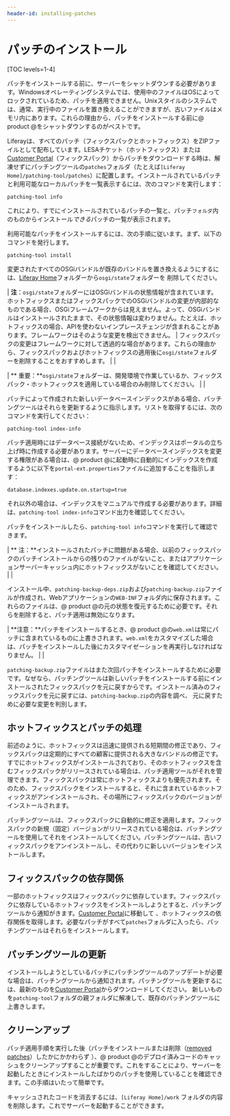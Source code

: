 ```yaml
---
header-id: installing-patches
---
```


# パッチのインストール

[TOC levels=1-4]

パッチをインストールする前に、サーバーをシャットダウンする必要があります。Windowsオペレーティングシステムでは、使用中のファイルはOSによってロックされているため、パッチを適用できません。Unixスタイルのシステムでは、通常、実行中のファイルを置き換えることができますが、古いファイルはメモリ内にあります。これらの理由から、パッチをインストールする前に@ product @をシャットダウンするのがベストです。



Liferayは、すべてのパッチ（フィックスパックとホットフィックス）をZIPファイルとして配布しています。LESAチケット（ホットフィックス）または[Customer Portal](https://web.liferay.com/group/customer)（フィックスパック）からパッチをダウンロードする時は、解凍せずにパッチングツールの`patches`フォルダ（たとえば`[Liferay Home]/patching-tool/patches`）に配置します。インストールされているパッチと利用可能なローカルパッチを一覧表示するには、次のコマンドを実行します：

    patching-tool info

これにより、すでにインストールされているパッチの一覧と、パッチ`フォルダ`内のものからインストール*できる*パッチの一覧が表示されます。



利用可能なパッチをインストールするには、次の手順に従います。まず、以下のコマンドを発行します。

    patching-tool install

変更されたすべてのOSGiバンドルが既存のバンドルを置き換えるようにするには、[Liferay Home](/discover/deployment/-/knowledge_base/7-1/installing-liferay-ja#liferay-home)フォルダーから`osgi/state`フォルダーを 削除してください。

| **注**：`osgi/state`フォルダーにはOSGiバンドルの状態情報が含まれています。ホットフィックスまたはフィックスパックでのOSGiバンドルの変更が内部的なものである場合、OSGiフレームワークからは見えません。よって、OSGiバンドルはインストールされたままで、その状態情報は変わりません。たとえば、ホットフィックスの場合、APIを使わないインプレースチェンジが含まれることがあります。フレームワークはそのような変更を検出できません。
| フィックスパックの変更はフレームワークに対して透過的な場合があります。これらの理由から、フィックスパックおよびホットフィックスの適用後に`osgi/state`フォルダーを削除することをおすすめします。
| 
| 

| ** 重要：**`osgi/state`フォルダーは、開発環境で作業しているか、フィックスパック・ホットフィックスを適用している場合のみ削除してください。
| 
| 

パッチによって作成された新しいデータベースインデックスがある場合、パッチングツールはそれらを更新するように指示します。リストを取得するには、次のコマンドを実行してください：


    patching-tool index-info

パッチ適用時にはデータベース接続がないため、インデックスはポータルの立ち上げ時に作成する必要があります。サーバーにデータベースインデックスを変更する権限がある場合は、@ product @に起動時に自動的にインデックスを作成するように以下を`portal-ext.properties`ファイルに追加することを指示します：

    database.indexes.update.on.startup=true

それ以外の場合は、インデックスをマニュアルで作成する必要があります。詳細は、`patching-tool index-info`コマンド出力を確認してください。



パッチをインストールしたら、`patching-tool info`コマンドを実行して確認できます。



| ** 注：**インストールされたパッチに問題がある場合、以前のフィックスパックのパッチインストールからの残りのファイルがないこと、またはアプリケーションサーバーキャッシュ内にホットフィックスがないことを確認してください。
| 
| 

インストール中、`patching-backup-deps.zip`および`patching-backup.zip`ファイルが作成され、Webアプリケーションの`WEB-INF`フォルダ内に保存されます。これらのファイルは、@ product @の元の状態を復元するために必要です。それらを削除すると、パッチ適用は無効になります。

| **注意：**パッチをインストールするとき、@ product @の`web.xml`は常にパッチに含まれているものに上書きされます。`web.xml`をカスタマイズした場合は、パッチをインストールした後にカスタマイゼーションを再実行しなければなりません。
| 
| 

`patching-backup.zip`ファイルはまた次回パッチをインストールするために必要です。なぜなら、パッチングツールは新しいパッチをインストールする前にインストールされたフィックスパックを元に戻すからです。インストール済みのフィックスパックを元に戻すには、`patching-backup.zip`の内容を調べ、 元に戻すために必要な変更を判別します。

## ホットフィックスとパッチの処理

前述のように、ホットフィックスは迅速に提供される短期間の修正であり、フィックスパックは定期的にすべての顧客に提供される大きなバンドルの修正です。すでにホットフィックスがインストールされており、そのホットフィックスを含むフィックスパックがリリースされている場合は、パッチ適用ツールがそれを管理できます。フィックスパックは常にホットフィックスよりも優先されます。そのため、フィックスパックをインストールすると、それに含まれているホットフィックスがアンインストールされ、その場所にフィックスパックのバージョンがインストールされます。



パッチングツールは、フィックスパックに自動的に修正を適用します。フィックスパックの新規（固定）バージョンがリリースされている場合は、パッチングツールを使用してそれをインストールしてください。パッチングツールは、古いフィックスパックをアンインストールし、その代わりに新しいバージョンをインストールします。

## フィックスパックの依存関係

一部のホットフィックスはフィックスパックに依存しています。フィックスパックに依存しているホットフィックスをインストールしようとすると、パッチングツールから通知がきます。[Customer Portal](https://web.liferay.com/group/customer/dxp/downloads/7-1)に移動して 、ホットフィックスの依存関係を取得します。必要なパッチがすべて`patches`フォルダに入ったら、パッチングツールはそれらをインストールします。

## パッチングツールの更新

インストールしようとしているパッチにパッチングツールのアップデートが必要な場合は、パッチングツールから通知されます。パッチングツールを更新するには、最新のものを[Customer Portal](https://web.liferay.com/group/customer/dxp/downloads/7-1/patching-tool)からダウンロードしてください。
新しいものを`patching-tool`フォルダの親フォルダに解凍して、既存のパッチングツールに上書きします。

## クリーンアップ

パッチ適用手順を実行した後（パッチをインストールまたは削除（[removed patches](/discover/deployment/-/knowledge_base/7-1/working-with-patches-ja#uninstalling-patches)）したかにかかわらず ）、@ product @のデプロイ済みコードのキャッシュをクリーンアップすることが重要です。これをすることにより、サーバーを起動したときにインストールしたばかりのパッチを使用していることを確認できます。この手順はいたって簡単です。

キャッシュされたコードを消去するには、`[Liferay Home]/work` フォルダの内容を削除します。これでサーバーを起動することができます。
